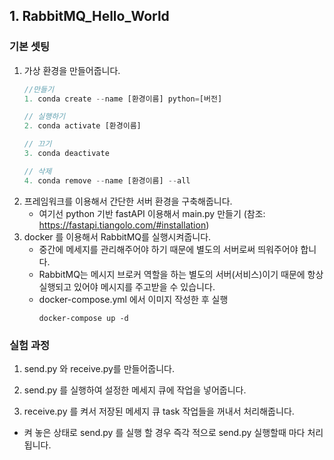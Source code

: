 ## 1. RabbitMQ_Hello_World

### 기본 셋팅
1. 가상 환경을 만들어줍니다.
    ```javascript
    //만들기
    1. conda create --name [환경이름] python=[버전]

    // 실행하기
    2. conda activate [환경이름]

    // 끄기
    3. conda deactivate

    // 삭제
    4. conda remove --name [환경이름] --all
    ```
2. 프레임워크를 이용해서 간단한 서버 환경을 구축해줍니다.
    - 여기선 python 기반 fastAPI 이용해서 main.py 만들기 (참조: https://fastapi.tiangolo.com/#installation)
3. docker 를 이용해서 RabbitMQ를 실행시켜줍니다.
    - 중간에 메세지를 관리해주어야 하기 때문에 별도의 서버로써 띄워주어야 합니다.
    - RabbitMQ는 메시지 브로커 역할을 하는 별도의 서버(서비스)이기 때문에 항상 실행되고 있어야 메시지를 주고받을 수 있습니다.
    - docker-compose.yml 에서 이미지 작성한 후 실행
      ```
      docker-compose up -d
      ```

### 실험 과정
1. send.py 와 receive.py를 만들어줍니다.

2. send.py 를 실행하여 설정한 메세지 큐에 작업을 넣어줍니다.

3. receive.py 를 켜서 저장된 메세지 큐 task 작업들을 꺼내서 처리해줍니다.
  - 켜 놓은 상태로 send.py 를 실행 할 경우 즉각 적으로 send.py 실행할때 마다 처리됩니다.




